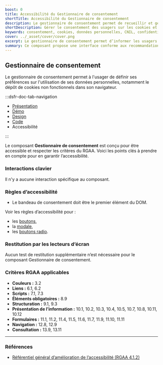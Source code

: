 ```yaml
---
boost: 0
title: Accessibilité du Gestionnaire de consentement
shortTitle: Accessibilité du Gestionnaire de consentement
description: Le gestionnaire de consentement permet de recueillir et gérer les préférences des usagers concernant le dépôt de cookies non essentiels, en conformité avec les exigences de la CNIL.
shortDescription: Gérer le consentement des usagers sur les cookies et données personnelles.
keywords: consentement, cookies, données personnelles, CNIL, confidentialité, bandeau, modale, finalités, RGPD, accessibilité
cover: ../_asset/cover/cover.png
excerpt: Le gestionnaire de consentement permet d’informer les usagers et de recueillir leur accord sur l’utilisation de cookies non essentiels via un bandeau et une modale accessible à tout moment.
summary: Ce composant propose une interface conforme aux recommandations de la CNIL pour recueillir le consentement des usagers concernant l’utilisation de cookies non fonctionnels. Il affiche un bandeau au chargement du site, permet une gestion fine des finalités et sous-finalités via une modale dédiée, et garantit l’accessibilité permanente au réglage des préférences depuis le pied de page. Le gestionnaire de consentement n’est pas personnalisable, sauf pour les textes affichés.
---
```


## Gestionnaire de consentement

Le gestionnaire de consentement permet à l'usager de définir ses préférences sur l'utilisation de ses données personnelles, notamment le dépôt de cookies non fonctionnels dans son navigateur.

:::dsfr-doc-tab-navigation

- [Présentation](../index.md)
- [Démo](../demo/index.md)
- [Design](../design/index.md)
- [Code](../code/index.md)
- Accessibilité

:::

Le composant **Gestionnaire de consentement** est conçu pour être accessible et respecter les critères du RGAA. Voici les points clés à prendre en compte pour en garantir l’accessibilité.

### Interactions clavier

Il n'y a aucune interaction spécifique au composant.

### Règles d’accessibilité

- Le bandeau de consentement doit être le premier élément du DOM.

Voir les règles d’accessibilité pour&nbsp;:

- les [boutons](../../../../button/_part/doc/accessibility/index.md),
- la [modale](../../../../modal/_part/doc/accessibility/index.md),
- les [boutons radio](../../../../radio/_part/doc/accessibility/index.md).

### Restitution par les lecteurs d’écran

Aucun test de restitution supplémentaire n’est nécessaire pour le composant Gestionnaire de consentement.

### Critères RGAA applicables

- **Couleurs&nbsp;:** 3.2
- **Liens&nbsp;:** 6.1, 6.2
- **Scripts&nbsp;:** 7.1, 7.3
- **Éléments obligatoires&nbsp;:** 8.9
- **Structuration&nbsp;:** 9.1, 9.3
- **Présentation de l’information&nbsp;:** 10.1, 10.2, 10.3, 10.4, 10.5, 10.7, 10.8, 10.11, 10.12
- **Formulaires&nbsp;:** 11.1, 11.2, 11.4, 11.5, 11.6, 11.7, 11.9, 11.10, 11.11
- **Navigation&nbsp;:** 12.8, 12.9
- **Consultation&nbsp;:**  13.9, 13.11

---

### Références

- [Référentiel général d’amélioration de l’accessibilité (RGAA 4.1.2)](https://accessibilite.numerique.gouv.fr/methode/criteres-et-tests/)